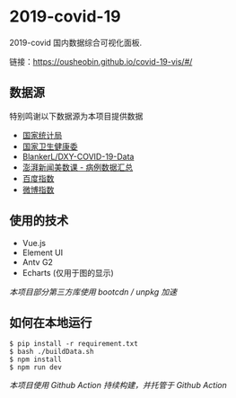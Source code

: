 # 2019-covid-19

2019-covid 国内数据综合可视化面板. 

链接：https://ousheobin.github.io/covid-19-vis/#/

## 数据源
特别鸣谢以下数据源为本项目提供数据

- [国家统计局](http://data.stats.gov.cn/)
- [国家卫生健康委](http://www.nhc.gov.cn/)
- [BlankerL/DXY-COVID-19-Data](https://github.com/BlankerL/DXY-COVID-19-Data)
- [澎湃新闻美数课 - 病例数据汇总](https://github.com/839-Studio/Noval-Coronavirus-763-Cases)
- [百度指数](http://index.baidu.com/)
- [微博指数](https://data.weibo.com/index)

## 使用的技术
- Vue.js
- Element UI
- Antv G2
- Echarts (仅用于图的显示)

*本项目部分第三方库使用 bootcdn / unpkg 加速*

## 如何在本地运行
``` shell
$ pip install -r requirement.txt
$ bash ./buildData.sh
$ npm install
$ npm run dev
```

*本项目使用 Github Action 持续构建，并托管于 Github Action*
